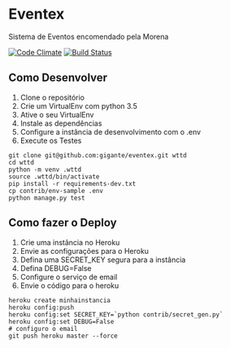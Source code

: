 # Eventex

Sistema de Eventos encomendado pela Morena

[![Code Climate](https://codeclimate.com/github/gigante/eventex/badges/gpa.svg)](https://codeclimate.com/github/gigante/eventex)
[![Build Status](https://travis-ci.org/gigante/eventex.svg?branch=master)](https://travis-ci.org/gigante/eventex)

## Como Desenvolver

1. Clone o repositório
2. Crie um VirtualEnv com python 3.5
3. Ative o seu VirtualEnv
4. Instale as dependências
5. Configure a instância de desenvolvimento com o .env
6. Execute os Testes

```console
git clone git@github.com:gigante/eventex.git wttd
cd wttd
python -m venv .wttd
source .wttd/bin/activate
pip install -r requirements-dev.txt
cp contrib/env-sample .env
python manage.py test
```

## Como fazer o Deploy

1. Crie uma instância no Heroku
2. Envie as configurações para o Heroku
3. Defina uma SECRET_KEY segura para a instância
4. Defina DEBUG=False
5. Configure o serviço de email
6. Envie o código para o heroku

```console
heroku create minhainstancia
heroku config:push
heroku config:set SECRET_KEY=`python contrib/secret_gen.py`
heroku config:set DEBUG=False
# configuro o email
git push heroku master --force
```